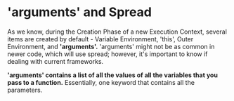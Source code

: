 # 'arguments' and Spread

As we know, during the Creation Phase of a new Execution Context, several items are created by default - Variable Environment, 'this', Outer Environment, and **'arguments'.** 'arguments' might not be as common in newer code, which will use spread; however, it's important to know if dealing with current frameworks.

**'arguments' contains a list of all the values of all the variables that you pass to a function.** Essentially, one keyword that contains all the parameters.
